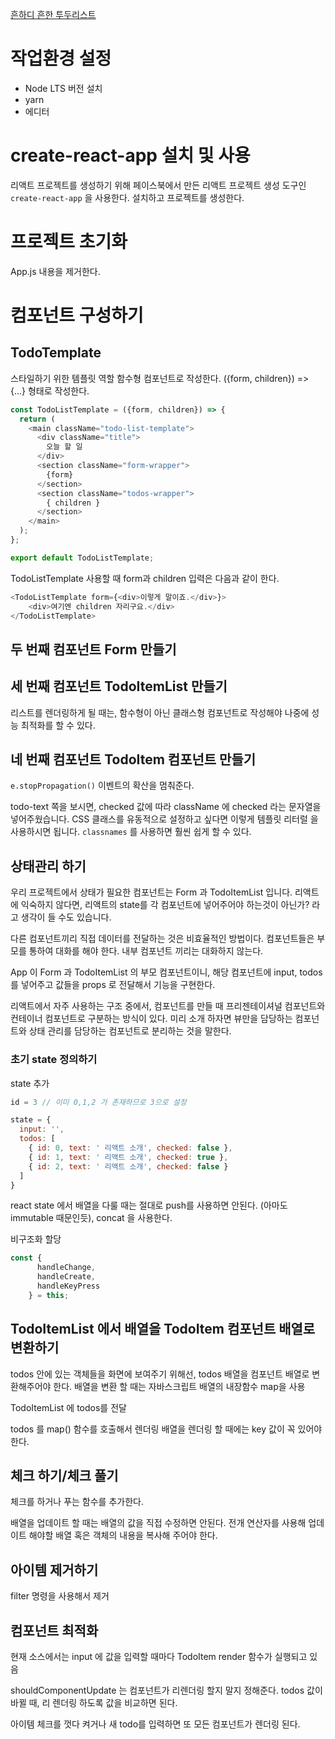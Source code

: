 [흔하디 흔한 투두리스트](https://velopert.com/3480)


# 작업환경 설정
- Node LTS 버전 설치
- yarn
- 에디터

# create-react-app 설치 및 사용
리액트 프로젝트를 생성하기 위해 페이스북에서 만든 리액트 프로젝트 생성 도구인 `create-react-app` 을 사용한다.
설치하고 프로젝트를 생성한다.

# 프로젝트 초기화
App.js 내용을 제거한다.

# 컴포넌트 구성하기
## TodoTemplate
스타일하기 위한 템플릿 역할
함수형 컴포넌트로 작성한다. ({form, children}) => {...} 형태로 작성한다.
```js
const TodoListTemplate = ({form, children}) => {
  return (
    <main className="todo-list-template">
      <div className="title">
        오늘 할 일
      </div>
      <section className="form-wrapper">
        {form}
      </section>
      <section className="todos-wrapper">
        { children }
      </section>
    </main>
  );
};

export default TodoListTemplate;
```
TodoListTemplate 사용할 때 form과 children 입력은 다음과 같이 한다.
```js
<TodoListTemplate form={<div>이렇게 말이죠.</div>}>
    <div>여기엔 children 자리구요.</div>
</TodoListTemplate>
```
## 두 번째 컴포넌트 Form 만들기


## 세 번째 컴포넌트 TodoItemList 만들기
리스트를 렌더링하게 될 때는, 함수형이 아닌 클래스형 컴포넌트로 작성해야 나중에 성능 최적화를 할 수 있다.


## 네 번째 컴포넌트 TodoItem 컴포넌트 만들기
`e.stopPropagation()` 이벤트의 확산을 멈춰준다.

todo-text 쪽을 보시면, checked 값에 따라 className 에 checked 라는 문자열을 넣어주웠습니다. CSS 클래스를 유동적으로 설정하고 싶다면 이렇게 템플릿 리터럴 을 사용하시면 됩니다.
`classnames` 를 사용하면 훨씬 쉽게 할 수 있다.


## 상태관리 하기
우리 프로젝트에서 상태가 필요한 컴포넌트는 Form 과 TodoItemList 입니다. 리액트에 익숙하지 않다면, 리액트의 state를 각 컴포넌트에 넣어주어야 하는것이 아닌가? 라고 생각이 들 수도 있습니다.

다른 컴포넌트끼리 직접 데이터를 전달하는 것은 비효율적인 방법이다.
컴포넌트들은 부모를 통하여 대화를 해야 한다. 내부 컴포넌트 끼리는 대화하지 않는다.

App 이 Form 과 TodoItemList 의 부모 컴포넌트이니, 해당 컴포넌트에 input, todos 를 넣어주고 값들을 props 로 전달해서 기능을 구현한다.

리액트에서 자주 사용하는 구조 중에서, 컴포넌트를 만들 때 프리젠테이셔널 컴포넌트와 컨테이너 컴포넌트로 구분하는 방식이 있다. 미리 소개 하자면 뷰만을 담당하는 컴포넌트와 상태 관리를 담당하는 컴포넌트로 분리하는 것을 말한다.


### 초기 state 정의하기
state 추가
```js
id = 3 // 이미 0,1,2 가 존재하므로 3으로 설정

state = {
  input: '',
  todos: [
    { id: 0, text: ' 리액트 소개', checked: false },
    { id: 1, text: ' 리액트 소개', checked: true },
    { id: 2, text: ' 리액트 소개', checked: false }
  ]
}
```


react state 에서 배열을 다룰 때는 절대로 push를 사용하면 안된다.
(아마도 immutable 때문인듯), concat 을 사용한다.

비구조화 할당
```js
const {
      handleChange,
      handleCreate,
      handleKeyPress
    } = this;
```

## TodoItemList 에서 배열을 TodoItem 컴포넌트 배열로 변환하기
todos 안에 있는 객체들을 화면에 보여주기 위해선, todos 배열을 컴포넌트 배열로 변환해주어야 한다. 배열을 변환 할 때는 자바스크립트 배열의 내장함수 map을 사용

TodoItemList 에 todos를 전달

todos 를 map() 함수를 호출해서 렌더링
배열을 렌더링 할 때에는 key 값이 꼭 있어야 한다.

## 체크 하기/체크 풀기
체크를 하거나 푸는 함수를 추가한다.

배열을 업데이트 할 때는 배열의 값을 직접 수정하면 안된다.
전개 연산자를 사용해 업데이트 해야할 배열 혹은 객체의 내용을 복사해 주어야 한다.

## 아이템 제거하기
filter 명령을 사용해서 제거

## 컴포넌트 최적화
현재 소스에서는 input 에 값을 입력할 때마다 TodoItem  render 함수가 실행되고 있음

shouldComponentUpdate 는 컴포넌트가 리렌더링 할지 말지 정해준다. todos 값이 바뀔 때, 리 렌더링 하도록 값을 비교하면 된다.

아이템 체크를 껏다 켜거나 새 todo를 입력하면 또 모든 컴포넌트가 렌더링 된다.
